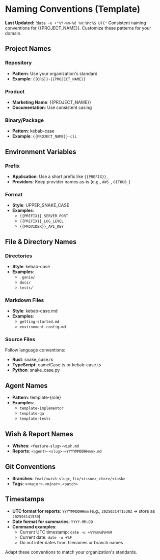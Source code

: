 # Naming Conventions (Template)
**Last Updated:** !`date -u +"%Y-%m-%d %H:%M:%S UTC"`
Consistent naming conventions for {{PROJECT_NAME}}. Customize these patterns for your domain.

## Project Names

### Repository
- **Pattern**: Use your organization's standard
- **Example**: `{{ORG}}-{{PROJECT_NAME}}`

### Product
- **Marketing Name**: {{PROJECT_NAME}}
- **Documentation**: Use consistent casing

### Binary/Package
- **Pattern**: kebab-case
- **Example**: `{{PROJECT_NAME}}-cli`

## Environment Variables

### Prefix
- **Application**: Use a short prefix like `{{PREFIX}}_`
- **Providers**: Keep provider names as-is (e.g., `AWS_`, `GITHUB_`)

### Format
- **Style**: UPPER_SNAKE_CASE
- **Examples**:
  - `{{PREFIX}}_SERVER_PORT`
  - `{{PREFIX}}_LOG_LEVEL`
  - `{{PROVIDER}}_API_KEY`

## File & Directory Names

### Directories
- **Style**: kebab-case
- **Examples**:
  - `.genie/`
  - `docs/`
  - `tests/`

### Markdown Files
- **Style**: kebab-case.md
- **Examples**:
  - `getting-started.md`
  - `environment-config.md`

### Source Files
Follow language conventions:
- **Rust**: snake_case.rs
- **TypeScript**: camelCase.ts or kebab-case.ts
- **Python**: snake_case.py

## Agent Names
- **Pattern**: template-{role}
- **Examples**:
  - `template-implementor`
  - `template-qa`
  - `template-tests`

## Wish & Report Names
- **Wishes**: `<feature-slug>-wish.md`
- **Reports**: `<agent>-<slug>-<YYYYMMDDHHmm>.md`

## Git Conventions
- **Branches**: `feat/<wish-slug>`, `fix/<issue>`, `chore/<task>`
- **Tags**: `v<major>.<minor>.<patch>`

## Timestamps
- **UTC format for reports**: `YYYYMMDDHHmm` (e.g., `20250314T1530Z` → store as `202503141530`)
- **Date format for summaries**: `YYYY-MM-DD`
- **Command examples**:
  - Current UTC timestamp: ``date -u +%Y%m%d%H%M``
  - Current date: ``date -u +%F``
  - Do not infer dates from filenames or branch names

Adapt these conventions to match your organization's standards.
